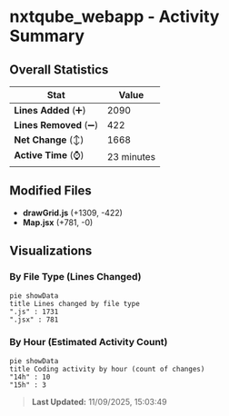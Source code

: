 # nxtqube_webapp - Activity Summary 

## Overall Statistics

| Stat                   | Value                                                             |
| ---------------------- | ----------------------------------------------------------------- |
| **Lines Added** (➕)   | 2090                                          |
| **Lines Removed** (➖) | 422                                        |
| **Net Change** (↕)    | 1668                |
| **Active Time** (⌚)   | 23 minutes |


## Modified Files
- **drawGrid.js** (+1309, -422)
- **Map.jsx** (+781, -0)

## Visualizations

### By File Type (Lines Changed)

```mermaid
pie showData
title Lines changed by file type
".js" : 1731
".jsx" : 781
```

### By Hour (Estimated Activity Count)

```mermaid
pie showData
title Coding activity by hour (count of changes)
"14h" : 10
"15h" : 3
```


> **Last Updated:** 11/09/2025, 15:03:49